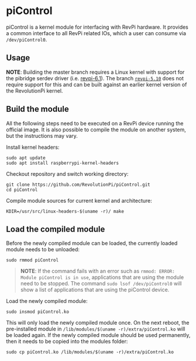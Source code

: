 # piControl

piControl is a kernel module for interfacing with RevPi hardware. It provides a common interface to all RevPi related IOs, which a user can consume via `/dev/piControl0`.

## Usage

**NOTE**: Building the master branch requires a Linux kernel with support for the pibridge serdev driver (i.e. [revpi-6.1](https://github.com/RevolutionPi/linux/commits/devel/revpi-6.1)). The branch [`revpi-5.10`](https://github.com/RevolutionPi/linux/commits/revpi-5.10) does not require support for this and can be built against an earlier kernel version of the RevolutionPi kernel.

## Build the module

All the following steps need to be executed on a RevPi device running the official image. It is also possible to compile the module on another system, but the instructions may vary.

Install kernel headers:

```
sudo apt update
sudo apt install raspberrypi-kernel-headers
```

Checkout repository and switch working directory:

```
git clone https://github.com/RevolutionPi/piControl.git
cd piControl
```

Compile module sources for current kernel and architecture:

```
KDIR=/usr/src/linux-headers-$(uname -r)/ make
```

## Load the compiled module

Before the newly compiled module can be loaded, the currently loaded module needs to be unloaded:

```
sudo rmmod piControl
```

> **NOTE**: If the command fails with an error such as `rmmod: ERROR: Module piControl is in use`, applications that are using the module need to be stopped. The command `sudo lsof /dev/piControl0` will show a list of applications that are using the piControl device.

Load the newly compiled module:

```
sudo insmod piControl.ko
```

This will only load the newly compiled module once. On the next reboot, the pre-installed module in `/lib/modules/$(uname -r)/extra/piControl.ko` will be loaded again. If the newly compiled module should be used permanently, then it needs to be copied into the modules folder:

```
sudo cp piControl.ko /lib/modules/$(uname -r)/extra/piControl.ko
```
